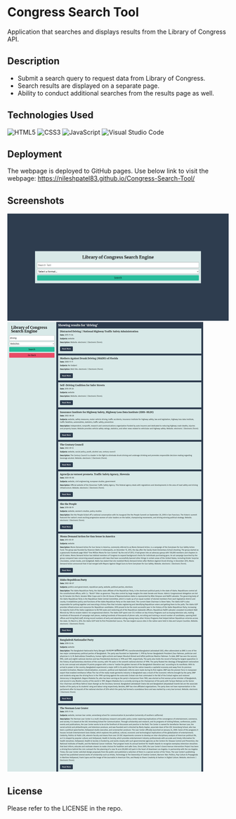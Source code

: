# Congress Search Tool
Application that searches and displays results from the Library of Congress API.

## Description
- Submit a search query to request data from Library of Congress.
- Search results are displayed on a separate page.
- Ability to conduct additional searches from the results page as well.

## Technologies Used
![HTML5](https://img.shields.io/badge/html5-%23E34F26.svg?style=for-the-badge&logo=html5&logoColor=white)
![CSS3](https://img.shields.io/badge/css3-%231572B6.svg?style=for-the-badge&logo=css3&logoColor=white)
![JavaScript](https://img.shields.io/badge/javascript-%23323330.svg?style=for-the-badge&logo=javascript&logoColor=%23F7DF1E)
![Visual Studio Code](https://img.shields.io/badge/Visual%20Studio%20Code-0078d7.svg?style=for-the-badge&logo=visual-studio-code&logoColor=white)

## Deployment
The webpage is deployed to GitHub pages. Use below link to visit the webpage: https://nileshpatel83.github.io/Congress-Search-Tool/

## Screenshots
![Congress search tool landing page](./assets/images/landing-page.png)
![Congress search tool results page](./assets/images/result-page.png)

## License
Please refer to the LICENSE in the repo.
